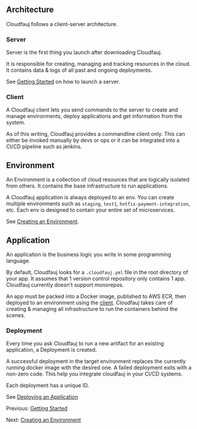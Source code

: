 ## Architecture
Cloudfauj follows a client-server architecture.

### Server
Server is the first thing you launch after downloading Cloudfauj.

It is responsible for creating, managing and tracking resources in the cloud. It contains data & logs of all past and ongoing deployments.

See [Getting Started](./getting-started.md#server) on how to launch a server.

### Client
A Cloudfauj client lets you send commands to the server to create and manage environments, deploy applications and get information from the system.

As of this writing, Cloudfauj provides a commandline client only. This can either be invoked manually by devs or ops or it can be integrated into a CI/CD pipeline such as jenkins.

## Environment
An Environment is a collection of cloud resources that are logically isolated from others. It contains the base infrastructure to run applications.

A Cloudfauj application is always deployed to an env. You can create multiple environments such as `staging`, `test1`, `hotfix-payment-integration`, etc. Each env is designed to contain your entire set of microservices.

See [Creating an Environment](./create-env.md).

## Application
An application is the business logic you write in some programming language.

By default, Cloudfauj looks for a `.cloudfauj.yml` file in the root directory of your app. It assumes that 1 version control repository only contains 1 app. Cloudfauj currently doesn't support monorepos.

An app must be packed into a Docker image, published to AWS ECR, then deployed to an environment using the [client](#client). Cloudfauj takes care of creating & managing all infrastructure to run the containers behind the scenes.

### Deployment
Every time you ask Cloudfauj to run a new artifact for an existing application, a Deployment is created.

A successful deployment in the target environment replaces the currently running docker image with the desired one. A failed deployment exits with a non-zero code. This help you integrate cloudfauj in your CI/CD systems.

Each deployment has a unique ID.

See [Deploying an Application](./deploy-app.md)

Previous: [Getting Started](./getting-started.md)

Next: [Creating an Environment](./create-env.md)
